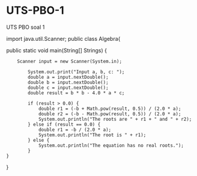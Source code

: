 # UTS-PBO-1
UTS PBO soal 1

import java.util.Scanner;
public class Algebra{

  public static void main(String[] Strings) {

        Scanner input = new Scanner(System.in);

            System.out.print("Input a, b, c: ");
            double a = input.nextDouble();
            double b = input.nextDouble();
            double c = input.nextDouble();
            double result = b * b - 4.0 * a * c;

            if (result > 0.0) {
                double r1 = (-b + Math.pow(result, 0.5)) / (2.0 * a);
                double r2 = (-b - Math.pow(result, 0.5)) / (2.0 * a);
                System.out.println("The roots are " + r1 + " and " + r2);
            } else if (result == 0.0) {
                double r1 = -b / (2.0 * a);
                System.out.println("The root is " + r1);
            } else {
                System.out.println("The equation has no real roots.");
            }
    }
}

